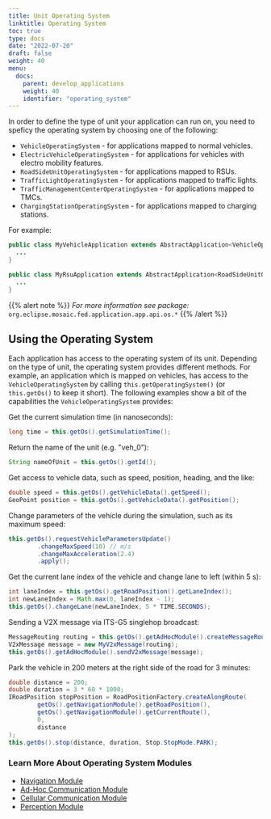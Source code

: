 ```yaml
---
title: Unit Operating System
linktitle: Operating System
toc: true
type: docs
date: "2022-07-20"
draft: false
weight: 40
menu:
  docs:
    parent: develop_applications
    weight: 40
    identifier: "operating_system"
---
```


In order to define the type of unit your application can run on, you need to speficy the operating system by choosing one of the following:

* `VehicleOperatingSystem` - for applications mapped to normal vehicles.
* `ElectricVehicleOperatingSystem` - for applications for vehicles with electro mobility features.
* `RoadSideUnitOperatingSystem` - for applications mapped to RSUs.
* `TrafficLightOperatingSystem` - for applications mapped to traffic lights.
* `TrafficManagementCenterOperatingSystem` - for applications mapped to TMCs.
* `ChargingStationOperatingSystem` - for applications mapped to charging stations.

For example:

```java
public class MyVehicleApplication extends AbstractApplication<VehicleOperatingSystem> {
  ...    
}
```

```java
public class MyRsuApplication extends AbstractApplication<RoadSideUnitOperatingSystem> {
  ...    
}
```

{{% alert note %}}
_For more information see package:_ `org.eclipse.mosaic.fed.application.app.api.os.*`
{{% /alert %}}

## Using the Operating System

Each application has access to the operating system of its unit. Depending on the type of unit, the operating system provides different methods. For example,
an application which is mapped on vehicles, has access to the `VehicleOperatingSystem` by calling `this.getOperatingSystem()` (or `this.getOs()` to keep it short). The following examples show a bit
of the capabilities the `VehicleOperatingSystem` provides:

Get the current simulation time (in nanoseconds):
```java
long time = this.getOs().getSimulationTime();
```
Return the name of the unit (e.g. "veh_0"):
```java
String nameOfUnit = this.getOs().getId();
```
Get access to vehicle data, such as speed, position, heading, and the like:
```java
double speed = this.getOs().getVehicleData().getSpeed();
GeoPoint position = this.getOs().getVehicleData().getPosition();
``` 
Change parameters of the vehicle during the simulation, such as its maximum speed:
```java
this.getOs().requestVehicleParametersUpdate()
        .changeMaxSpeed(10) // m/s
        .changeMaxAcceleration(2.4)
        .apply();
``` 
Get the current lane index of the vehicle and change lane to left (within 5 s):
```java
int laneIndex = this.getOs().getRoadPosition().getLaneIndex();
int newLaneIndex = Math.max(0, laneIndex - 1);
this.getOs().changeLane(newLaneIndex, 5 * TIME.SECONDS);
```
Sending a V2X message via ITS-G5 singlehop broadcast:
```java
MessageRouting routing = this.getOs().getAdHocModule().createMessageRouting().topoBroadCast();
V2xMessage message = new MyV2xMessage(routing);
this.getOs().getAdHocModule().sendV2xMessage(message);
```
Park the vehicle in 200 meters at the right side of the road for 3 minutes:
```java
double distance = 200;
double duration = 3 * 60 * 1000;
IRoadPosition stopPosition = RoadPositionFactory.createAlongRoute(
        getOs().getNavigationModule().getRoadPosition(),
        getOs().getNavigationModule().getCurrentRoute(),
        0,
        distance
);
this.getOs().stop(distance, duration, Stop.StopMode.PARK);
```

### Learn More About Operating System Modules

- [Navigation Module](/docs/develop_applications/navigation)
- [Ad-Hoc Communication Module](/docs/develop_applications/communication-ad-hoc)
- [Cellular Communication Module](/docs/develop_applications/communication-cell)
- [Perception Module](/docs/develop_applications/perception)